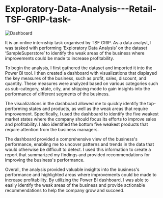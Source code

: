 # Exploratory-Data-Analysis---Retail-TSF-GRIP-task-
![Dashboard](https://user-images.githubusercontent.com/113547599/232872989-094c4b9c-a09c-4b57-828e-02a3f2de32e7.png)

It is an online internship task organised by TSF GRIP.
As a data analyst, I was tasked with performing ‘Exploratory Data Analysis’ on the dataset ‘SampleSuperstore’ to identify the weak areas of the business where improvements could be made to increase profitability.

To begin the analysis, I first gathered the dataset and imported it into the Power BI tool. I then created a dashboard with visualizations that displayed the key measures of the business, such as profit, sales, discount, and quantity. These measures were analyzed based on various categories such as sub-category, state, city, and shipping mode to gain insights into the performance of different segments of the business.

The visualizations in the dashboard allowed me to quickly identify the top-performing states and products, as well as the weak areas that require improvement. Specifically, I used the dashboard to identify the five weakest market states where the company should focus its efforts to improve sales and profitability. I also identified the bottom five weakest products that require attention from the business managers.

The dashboard provided a comprehensive view of the business's performance, enabling me to uncover patterns and trends in the data that would otherwise be difficult to detect. I used this information to create a report that summarized my findings and provided recommendations for improving the business's performance.

Overall, the analysis provided valuable insights into the business's performance and highlighted areas where improvements could be made to increase profitability. By utilizing the Power BI dashboard, I was able to easily identify the weak areas of the business and provide actionable recommendations to help the company grow and succeed.
